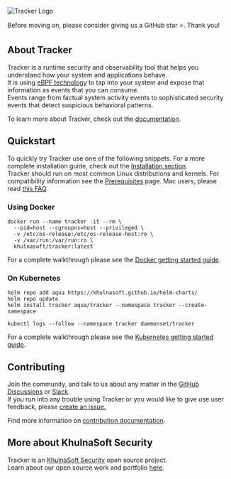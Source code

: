 ![Tracker Logo](docs/images/tracker.png)

<!-- links that differ between docs and readme -->
[installation]:https://khulnasoft.github.io/tracker/latest/docs/install/
[docker-guide]:https://khulnasoft.github.io/tracker/latest/docs/install/docker/
[kubernetes-guide]:https://khulnasoft.github.io/tracker/latest/docs/install/kubernetes/
[prereqs]:https://khulnasoft.github.io/tracker/latest/docs/install/prerequisites/
[macfaq]:https://khulnasoft.github.io/tracker/latest/docs/advanced/mac/

Before moving on, please consider giving us a GitHub star ⭐️. Thank you!

## About Tracker

Tracker is a runtime security and observability tool that helps you understand how your system and applications behave.  
It is using [eBPF technology](https://ebpf.io/what-is-ebpf/) to tap into your system and expose that information as events that you can consume.  
Events range from factual system activity events to sophisticated security events that detect suspicious behavioral patterns.

To learn more about Tracker, check out the [documentation](https://khulnasoft.github.io/tracker/).

## Quickstart

To quickly try Tracker use one of the following snippets. For a more complete installation guide, check out the [Installation section][installation].  
Tracker should run on most common Linux distributions and kernels. For compatibility information see the [Prerequisites][prereqs] page.  Mac users, please read [this FAQ][macfaq].

### Using Docker

```shell
docker run --name tracker -it --rm \
  --pid=host --cgroupns=host --privileged \
  -v /etc/os-release:/etc/os-release-host:ro \
  -v /var/run:/var/run:ro \
  khulnasoft/tracker:latest
```

For a complete walkthrough please see the [Docker getting started guide][docker-guide].

### On Kubernetes

```shell
helm repo add aqua https://khulnasoft.github.io/helm-charts/
helm repo update
helm install tracker aqua/tracker --namespace tracker --create-namespace
```

```shell
kubectl logs --follow --namespace tracker daemonset/tracker
```

For a complete walkthrough please see the [Kubernetes getting started guide][kubernetes-guide].

## Contributing
  
Join the community, and talk to us about any matter in the [GitHub Discussions](https://github.com/khulnasoft/tracker/discussions) or [Slack](https://slack.khulnasoft.com).  
If you run into any trouble using Tracker or you would like to give use user feedback, please [create an issue.](https://github.com/khulnasoft/tracker/issues)

Find more information on [contribution documentation](https://khulnasoft.github.io/tracker/latest/contributing/overview/).

## More about KhulnaSoft Security

Tracker is an [KhulnaSoft Security](https://khulnasoft.com) open source project.  
Learn about our open source work and portfolio [here](https://www.khulnasoft.com/products/open-source-projects/).
